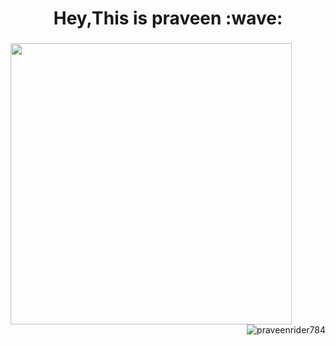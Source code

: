 <h1 align="center">Hey,This is praveen :wave:</h1>
<h3 align="center"></h3>
<p align="left">
  <img align="left" src="https://github-readme-stats.vercel.app/api?username=praveenrider784&theme=radical&count_private=true&include_all_commits=true&show_icons=true&custom_title=%23%20GitHub%20Stats%20%E2%9C%85" width="450px"  />
</p>
<br><br><br><br><br><br><br>
<img align="right" padding="30px"src="https://github-readme-streak-stats.herokuapp.com/?user=praveenrider784&theme=dark" alt="praveenrider784" />






